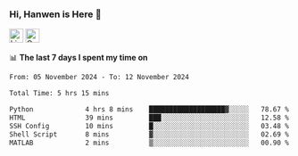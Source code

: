### Hi, Hanwen is Here 👋
<p>
	<a href="https://www.linkedin.com/in/liu-hanwen/"><img src="https://img.shields.io/badge/@hanwen-0A66C2?style=flat&logo=LinkedIn&logoColor=white" alt="Linkedin"  height="25px"/></a> 
	<a href="https://scholar.google.com/citations?user=HDF0su0AAAAJ"><img src="https://img.shields.io/badge/scholar-4385FE.svg?&style=plastic&logo=google-scholar&logoColor=white" alt="Google Scholar" height="25px"> </a>
</p>

📊 **The last 7 days I spent my time on** 
<!--START_SECTION:waka-->

```txt
From: 05 November 2024 - To: 12 November 2024

Total Time: 5 hrs 15 mins

Python             4 hrs 8 mins    ███████████████████▓░░░░░   78.67 %
HTML               39 mins         ███░░░░░░░░░░░░░░░░░░░░░░   12.58 %
SSH Config         10 mins         █░░░░░░░░░░░░░░░░░░░░░░░░   03.48 %
Shell Script       8 mins          ▓░░░░░░░░░░░░░░░░░░░░░░░░   02.69 %
MATLAB             2 mins          ▒░░░░░░░░░░░░░░░░░░░░░░░░   00.90 %
```

<!--END_SECTION:waka-->


<!--
**david990917/david990917** is a ✨ _special_ ✨ repository because its `README.md` (this file) appears on your GitHub profile.

Here are some ideas to get you started:

- 🔭 I’m currently working on ...
- 🌱 I’m currently learning ...
- 👯 I’m looking to collaborate on ...
- 🤔 I’m looking for help with ...
- 💬 Ask me about ...
- 📫 How to reach me: ...
- 😄 Pronouns: ...
- ⚡ Fun fact: ...
-->
